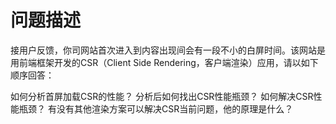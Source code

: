 # 问题描述
接用户反馈，你司网站首次进入到内容出现间会有一段不小的白屏时间。该网站是用前端框架开发的CSR（Client Side Rendering，客户端渲染）应用，请以如下顺序回答：

如何分析首屏加载CSR的性能？
分析后如何找出CSR性能瓶颈？
如何解决CSR性能瓶颈？
有没有其他渲染方案可以解决CSR当前问题，他的原理是什么？
